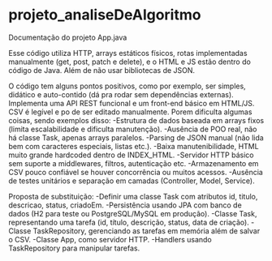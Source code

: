 # projeto_analiseDeAlgoritmo
Documentação do projeto App.java

Esse código utiliza HTTP, arrays estáticos físicos, rotas implementadas manualmente (get, post, patch e delete), e o HTML e JS estão dentro do código de Java. Além de não usar bibliotecas de JSON.

O código tem alguns pontos positivos, como por exemplo, ser simples, didático e auto-contido (dá pra rodar sem dependências externas). Implementa uma API REST funcional e um front-end básico em HTML/JS. CSV é legível e po de ser editado manualmente. Porem dificulta algumas coisas, sendo exemplos disso: 
-Estrutura de dados baseada em arrays fixos (limita escalabilidade e dificulta manutenção).
-Ausência de POO real, não há classe Task, apenas arrays paralelos.
-Parsing de JSON manual (não lida bem com caracteres especiais, listas etc.).
-Baixa manutenibilidade, HTML muito grande hardcoded dentro de INDEX_HTML.
-Servidor HTTP básico sem suporte a middlewares, filtros, autenticação etc.
-Armazenamento em CSV pouco confiável se houver concorrência ou muitos acessos.
-Ausência de testes unitários e separação em camadas (Controller, Model, Service).

Proposta de substituição:
-Definir uma classe Task com atributos id, titulo, descricao, status, criadoEm.
-Persistência usando JPA com banco de dados (H2 para teste ou PostgreSQL/MySQL em produção).
-Classe Task, representando uma tarefa (id, título, descrição, status, data de criação).
-Classe TaskRepository, gerenciando as tarefas em memória além de salvar o CSV.
-Classe App, como servidor HTTP.
-Handlers usando TaskRepository para manipular tarefas.

